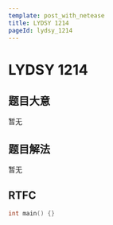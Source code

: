 ```yaml
---
template: post_with_netease
title: LYDSY 1214
pageId: lydsy_1214
---
```


# LYDSY 1214
<span id="poem"></span><script>$(function(){$.ajax('/api/poem?rnd='+Date.now()+Math.random()).done(function(data){$('#poem').text(data);});});</script>
## 题目大意
暂无

## 题目解法
暂无

## RTFC

```cpp
int main() {}
```
<div id="__comment"></div>
